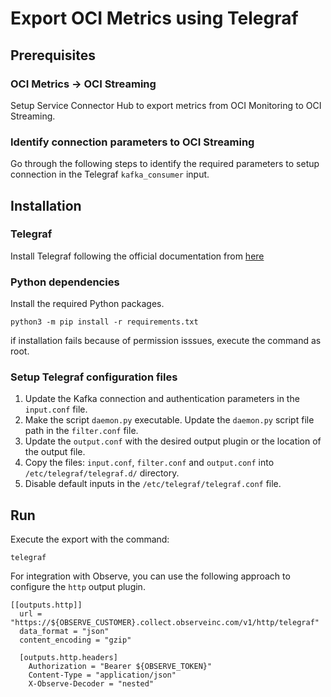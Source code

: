 # Export OCI Metrics using Telegraf

## Prerequisites

### OCI Metrics -> OCI Streaming

Setup Service Connector Hub to export metrics from OCI Monitoring to OCI Streaming.

### Identify connection parameters to OCI Streaming

Go through the following steps to identify the required parameters to setup connection in the Telegraf `kafka_consumer` input.

## Installation

### Telegraf

Install Telegraf following the official documentation from [here](https://docs.influxdata.com/telegraf/v1/install/?t=Ubuntu+20.04+LTS+and+newer#install)

### Python dependencies

Install the required Python packages.

```
python3 -m pip install -r requirements.txt
```

if installation fails because of permission isssues, execute the command as root.

### Setup Telegraf configuration files

1. Update the Kafka connection and authentication parameters in the `input.conf` file.
2. Make the script `daemon.py` executable. Update the `daemon.py` script file path in the `filter.conf` file.
3. Update the `output.conf` with the desired output plugin or the location of the output file.
4. Copy the files: `input.conf`, `filter.conf` and `output.conf` into `/etc/telegraf/telegraf.d/` directory.
5. Disable default inputs in the `/etc/telegraf/telegraf.conf` file.

## Run

Execute the export with the command:

```
telegraf
```

For integration with Observe, you can use the following approach to configure the `http` output plugin.

```
[[outputs.http]]
  url = "https://${OBSERVE_CUSTOMER}.collect.observeinc.com/v1/http/telegraf"
  data_format = "json"
  content_encoding = "gzip"

  [outputs.http.headers]
    Authorization = "Bearer ${OBSERVE_TOKEN}"
    Content-Type = "application/json"
    X-Observe-Decoder = "nested"
```